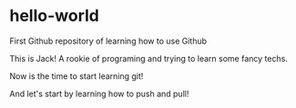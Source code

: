 # hello-world
First Github repository of learning how to use Github

This is Jack! A rookie of programing and trying to learn some fancy techs.

Now is the time to start learning git!

And let's start by learning how to push and pull!
